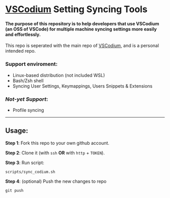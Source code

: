 # [VSCodium](https://github.com/VSCodium/vscodium) Setting Syncing Tools

#### The purpose of this repository is to help developers that use VSCodium (an OSS of VSCode) for multiple machine syncing settings more easily and effortlessly.

This repo is seperated with the main repo of [VSCodium](https://github.com/VSCodium/vscodium), and is a personal intended repo.

### Support enviroment:

-   Linux-based distribution (not included WSL)
-   Bash/Zsh shell
-   Syncing User Settings, Keymappings, Users Snippets & Extensions

### _Not-yet Support_:

-   Profile syncing

---

## Usage:

**Step 1**: Fork this repo to your own github account.

**Step 2**: Clone it (with `ssh` **OR** with `http` + `TOKEN`).

**Step 3**: Run script:

```
scripts/sync_codium.sh
```

**Step 4**: (optional) Push the new changes to repo

```
git push
```
